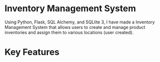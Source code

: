 # Inventory Management System

Using Python, Flask, SQL Alchemy, and SQLlite 3, I have made a Inventory Management System that allows users to create and manage product inventories and assign them to various locations (user created). 

# Key Features
